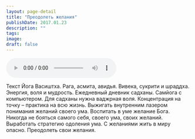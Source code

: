 ```yaml
---
layout: page-detail
title: "Преодолеть желания"
publishDate: 2017.01.23
description: ""
tags:
image:
draft: false
---
```


<audio title="2017.01.23 - Преодолеть желания.mp3" src="https://filer-api.advayta.org/v1.0/public/files/75324" controls=""></audio>

 Текст Йога Васиштха. Рага, асмита, авидья. Вивека, сукрити и шраддха. Энергия, воля и мудрость. Ежедневный дневник садханы. Самйога с компьютером. Для садханы нужна ваджрная воля. Концентрация на точку – практика на всю жизнь. Выжигать внутренним лазером понимания желаний своего ума. Воспитать в уме желание Бога. Никогда не бояться самого себя, своего ума, своих желаний. Выработать стратегию одоления ума. С желаниями жить в миру опасно. Преодолеть свои желания. 

  
